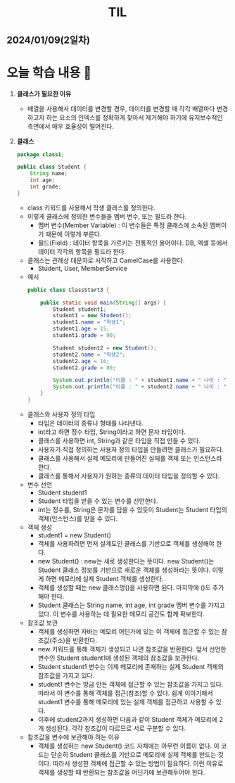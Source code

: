 # <center>TIL<center>
## 2024/01/09(2일차)

# 오늘 학습 내용 :memo:
1. **클래스가 필요한 이유**
    - 배열을 사용해서 데이터를 변경할 경우, 데이터를 변경할 때 각각 배열마다 변경하고자 하는 요소의 인덱스를 정확하게 찾아서 제거해야 하기에 유지보수적인 측면에서 매우 효율성이 떨어진다.

2. **클래스**
    ```java
    package class1;

    public class Student {
        String name;
        int age;
        int grade;
    }
    ```
    - class 키워드를 사용해서 학생 클래스를 정의한다.
    - 이렇게 클래스에 정의한 변수들을 멤버 변수, 또는 필드라 한다.
        - 멤버 변수(Member Variable) : 이 변수들은 특정 클래스에 소속된 멤버이기 때문에 이렇게 부른다.
        - 필드(Field) : 데이터 항목을 가르키는 전통적인 용어이다. DB, 엑셀 등에서 데이터 각각의 항목을 필드라 한다.
    - 클래스는 관례상 대문자로 시작하고 CamelCase를 사용한다.
        - Student, User, MemberService
    - 예시
        ```java
        public class ClassStart3 {

            public static void main(String[] args) {
                Student student1;
                student1 = new Student();
                student1.name = "학생1";
                student1.age = 15;
                student1.grade = 90;

                Student student2 = new Student();
                student2.name = "학생2";
                student2.age = 16;
                student2.grade = 80;

                System.out.println("이름 : " + student1.name + " 나이 : " + student1.age + " 성적 : " + student1.grade);
                System.out.println("이름 : " + student2.name + " 나이 : " + student2.age + " 성적 : " + student2.grade);
            }
        }
        ```
    - 클래스와 사용자 정의 타입
        - 타입은 데이터의 종류나 형태를 나타낸다.
        - int라고 하면 정수 타입, String이라고 하면 문자 타입이다.
        - 클래스를 사용하면 int, String과 같은 타입을 직접 만들 수 있다.
        - 사용자가 직접 정의하는 사용자 정의 타입을 만들려면 클래스가 필요하다.
        - 클래스를 사용해서 실제 메모리에 만들어진 실체를 객체 또는 인스턴스라 한다.
        - 클래스를 통해서 사용자가 원하는 종류의 데이터 타입을 정의할 수 있다.
    - 변수 선언
        - Student student1
        - Student 타입을 받을 수 있는 변수를 선언한다.
        - int는 정수를, String은 문자를 담을 수 있듯이 Student는 Student 타입의 객체(인스턴스)를 받을 수 있다.
    - 객체 생성
        - student1 = new Student()
        - 객체를 사용하려면 먼저 설계도인 클래스를 기반으로 객체를 생성해야 한다.
        - new Student() : new는 새로 생성한다는 뜻이다. new Student()는 Student 클래스 정보를 기반으로 새로운 객체를 생성하라는 뜻이다. 이렇게 하면 메모리에 실제 Student 객체를 생성한다.
        - 객체를 생성할 때는 new 클래스명()을 사용하면 된다. 마지막에 ()도 추가해야 한다.
        - Student 클래스는 String name, int age, int grade 멤버 변수를 가지고 있다. 이 변수를 사용하는 데 필요한 메모리 공간도 함께 확보한다.
    - 참조값 보관
        - 객체를 생성하면 자바는 메모리 어딘가에 있는 이 객체에 접근할 수 있는 참조값(주소)을 반환한다.
        - new 키워드를 통해 객체가 생성되고 나면 참조값을 반환한다. 앞서 선언한 변수인 Student student1에 생성된 객체의 참조값을 보관한다.
        - Student student1 변수는 이제 메모리에 존재하는 실제 Student 객체의 참조값을 가지고 있다.
        - student1 변수는 방금 만든 객체에 접근할 수 있는 참조값을 가지고 있다. 따라서 이 변수를 통해 객체를 접근(참조)할 수 있다. 쉽게 이야기해서 student1 변수를 통해 메모리에 있는 실제 객체를 접근하고 사용할 수 있다.
        - 이후에 student2까지 생성하면 다음과 같이 Student 객체가 메모리에 2개 생성된다. 각각 참조값이 다르므로 서로 구분할 수 있다.
    - 참조값을 변수에 보관해야 하는 이유
        - 객체를 생성하는 new Student() 코드 자체에는 아무런 이름이 없다. 이 코드는 단순히 Student 클래스를 기반으로 메모리에 실제 객체를 만드는 것이다. 따라서 생성한 객체에 접근할 수 있는 방법이 필요하다. 이런 이유로 객체를 생성할 때 반환되는 참조값을 어딘가에 보관해두어야 한다.
